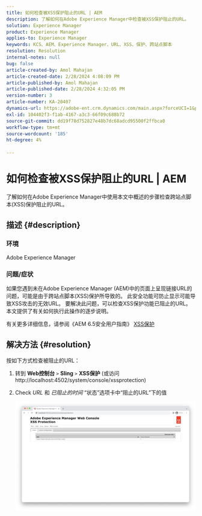 ```yaml
---
title: 如何检查被XSS保护阻止的URL | AEM
description: 了解如何在Adobe Experience Manager中检查被XSS保护阻止的URL。
solution: Experience Manager
product: Experience Manager
applies-to: Experience Manager
keywords: KCS、AEM、Experience Manager、URL、XSS、保护、跨站点脚本
resolution: Resolution
internal-notes: null
bug: false
article-created-by: Amol Mahajan
article-created-date: 2/28/2024 4:08:09 PM
article-published-by: Amol Mahajan
article-published-date: 2/28/2024 4:32:05 PM
version-number: 3
article-number: KA-20407
dynamics-url: https://adobe-ent.crm.dynamics.com/main.aspx?forceUCI=1&pagetype=entityrecord&etn=knowledgearticle&id=1e3ccc8d-53d6-ee11-9078-00224804dfb5
exl-id: 104402f3-f1ab-4167-a3c3-66f09c688b72
source-git-commit: dd19f78d752827e48b7dc68adcd95500f2ffbca0
workflow-type: tm+mt
source-wordcount: '185'
ht-degree: 4%

---
```


# 如何检查被XSS保护阻止的URL | AEM


了解如何在Adobe Experience Manager中使用本文中概述的步骤检查跨站点脚本(XSS)保护阻止的URL。

## 描述 {#description}


### <b>环境</b>

Adobe Experience Manager



### <b>问题/症状</b>

如果您遇到未在Adobe Experience Manager (AEM)中的页面上呈现链接URL的问题，可能是由于跨站点脚本(XSS)保护所导致的。 此安全功能可防止显示可能导致XSS攻击的无效URL。 要解决此问题，可以检查XSS保护功能已阻止的URL。
本文提供了有关如何执行此操作的逐步说明。

有关更多详细信息，请参阅《AEM 6.5安全用户指南》 [XSS保护](https://experienceleague.adobe.com/docs/experience-manager-65/developing/introduction/security.html)


## 解决方法 {#resolution}


按如下方式检查被阻止的URL：

1. 转到 <b>Web控制台</b> `>`  <b>Sling</b> `>`  <b>XSS保护</b> (或访问http://localhost:4502/system/console/xssprotection)


2. Check *URL* 和 *已阻止的时间* “状态”选项卡中“阻止的URL”下的值

   ![](assets/c1d7a6cc-d521-ed11-b83e-0022480866ad.png)
